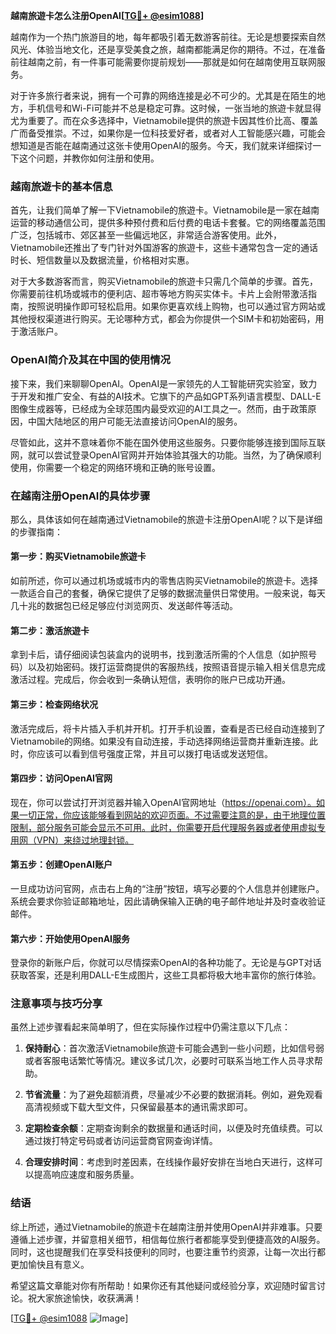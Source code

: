 **越南旅遊卡怎么注册OpenAI[[TG💪+ @esim1088](https://t.me/s/esim1088)]**

越南作为一个热门旅游目的地，每年都吸引着无数游客前往。无论是想要探索自然风光、体验当地文化，还是享受美食之旅，越南都能满足你的期待。不过，在准备前往越南之前，有一件事可能需要你提前规划——那就是如何在越南使用互联网服务。

对于许多旅行者来说，拥有一个可靠的网络连接是必不可少的。尤其是在陌生的地方，手机信号和Wi-Fi可能并不总是稳定可靠。这时候，一张当地的旅遊卡就显得尤为重要了。而在众多选择中，Vietnamobile提供的旅遊卡因其性价比高、覆盖广而备受推崇。不过，如果你是一位科技爱好者，或者对人工智能感兴趣，可能会想知道是否能在越南通过这张卡使用OpenAI的服务。今天，我们就来详细探讨一下这个问题，并教你如何注册和使用。

### 越南旅遊卡的基本信息

首先，让我们简单了解一下Vietnamobile的旅遊卡。Vietnamobile是一家在越南运营的移动通信公司，提供多种预付费和后付费的电话卡套餐。它的网络覆盖范围广泛，包括城市、郊区甚至一些偏远地区，非常适合游客使用。此外，Vietnamobile还推出了专门针对外国游客的旅遊卡，这些卡通常包含一定的通话时长、短信数量以及数据流量，价格相对实惠。

对于大多数游客而言，购买Vietnamobile的旅遊卡只需几个简单的步骤。首先，你需要前往机场或城市的便利店、超市等地方购买实体卡。卡片上会附带激活指南，按照说明操作即可轻松启用。如果你更喜欢线上购物，也可以通过官方网站或其他授权渠道进行购买。无论哪种方式，都会为你提供一个SIM卡和初始密码，用于激活账户。

### OpenAI简介及其在中国的使用情况

接下来，我们来聊聊OpenAI。OpenAI是一家领先的人工智能研究实验室，致力于开发和推广安全、有益的AI技术。它旗下的产品如GPT系列语言模型、DALL-E图像生成器等，已经成为全球范围内最受欢迎的AI工具之一。然而，由于政策原因，中国大陆地区的用户可能无法直接访问OpenAI的服务。

尽管如此，这并不意味着你不能在国外使用这些服务。只要你能够连接到国际互联网，就可以尝试登录OpenAI官网并开始体验其强大的功能。当然，为了确保顺利使用，你需要一个稳定的网络环境和正确的账号设置。

### 在越南注册OpenAI的具体步骤

那么，具体该如何在越南通过Vietnamobile的旅遊卡注册OpenAI呢？以下是详细的步骤指南：

#### 第一步：购买Vietnamobile旅遊卡
如前所述，你可以通过机场或城市内的零售店购买Vietnamobile的旅遊卡。选择一款适合自己的套餐，确保它提供了足够的数据流量供日常使用。一般来说，每天几十兆的数据包已经足够应付浏览网页、发送邮件等活动。

#### 第二步：激活旅遊卡
拿到卡后，请仔细阅读包装盒内的说明书，找到激活所需的个人信息（如护照号码）以及初始密码。拨打运营商提供的客服热线，按照语音提示输入相关信息完成激活过程。完成后，你会收到一条确认短信，表明你的账户已成功开通。

#### 第三步：检查网络状况
激活完成后，将卡片插入手机并开机。打开手机设置，查看是否已经自动连接到了Vietnamobile的网络。如果没有自动连接，手动选择网络运营商并重新连接。此时，你应该可以看到信号强度正常，并且可以拨打电话或发送短信。

#### 第四步：访问OpenAI官网
现在，你可以尝试打开浏览器并输入OpenAI官网地址（https://openai.com）。如果一切正常，你应该能够看到网站的欢迎页面。不过需要注意的是，由于地理位置限制，部分服务可能会显示不可用。此时，你需要开启代理服务器或者使用虚拟专用网（VPN）来绕过地理封锁。

#### 第五步：创建OpenAI账户
一旦成功访问官网，点击右上角的“注册”按钮，填写必要的个人信息并创建账户。系统会要求你验证邮箱地址，因此请确保输入正确的电子邮件地址并及时查收验证邮件。

#### 第六步：开始使用OpenAI服务
登录你的新账户后，你就可以尽情探索OpenAI的各种功能了。无论是与GPT对话获取答案，还是利用DALL-E生成图片，这些工具都将极大地丰富你的旅行体验。

### 注意事项与技巧分享

虽然上述步骤看起来简单明了，但在实际操作过程中仍需注意以下几点：

1. **保持耐心**：首次激活Vietnamobile旅遊卡可能会遇到一些小问题，比如信号弱或者客服电话繁忙等情况。建议多试几次，必要时可联系当地工作人员寻求帮助。
   
2. **节省流量**：为了避免超额消费，尽量减少不必要的数据消耗。例如，避免观看高清视频或下载大型文件，只保留最基本的通讯需求即可。

3. **定期检查余额**：定期查询剩余的数据量和通话时间，以便及时充值续费。可以通过拨打特定号码或者访问运营商官网查询详情。

4. **合理安排时间**：考虑到时差因素，在线操作最好安排在当地白天进行，这样可以提高响应速度和服务质量。

### 结语

综上所述，通过Vietnamobile的旅遊卡在越南注册并使用OpenAI并非难事。只要遵循上述步骤，并留意相关细节，相信每位旅行者都能享受到便捷高效的AI服务。同时，这也提醒我们在享受科技便利的同时，也要注重节约资源，让每一次出行都更加愉快且有意义。

希望这篇文章能对你有所帮助！如果你还有其他疑问或经验分享，欢迎随时留言讨论。祝大家旅途愉快，收获满满！

[[TG💪+ @esim1088](https://t.me/s/esim1088) ![Image](https://i.postimg.cc/4NQfJmqS/Snipaste-2025-05-13-00-14-12.png)]